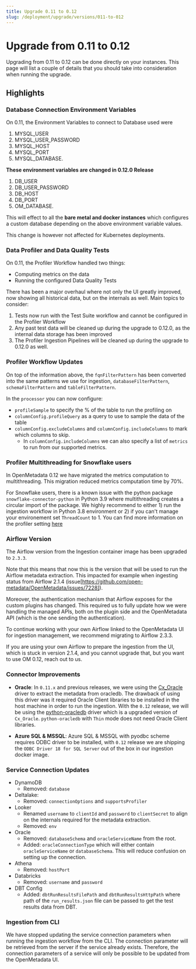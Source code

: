 ```yaml
---
title: Upgrade 0.11 to 0.12
slug: /deployment/upgrade/versions/011-to-012
---
```


# Upgrade from 0.11 to 0.12

Upgrading from 0.11 to 0.12 can be done directly on your instances. This page will list a couple of details that you should take into consideration when running the upgrade.

## Highlights

### Database Connection Environment Variables

On 0.11, the Environment Variables to connect to Database used were 
 1. MYSQL_USER 
 2. MYSQL_USER_PASSWORD 
 3. MYSQL_HOST 
 4. MYSQL_PORT 
 5. MYSQL_DATABASE. 
 
**These environment variables are changed in 0.12.0 Release**

1. DB_USER 
2. DB_USER_PASSWORD 
3. DB_HOST 
4. DB_PORT
5. OM_DATABASE. 

This will effect to all the **bare metal and docker instances** which configures a custom database depending on the above environment variable values.

This change is however not affected for Kubernetes deployments.

### Data Profiler and Data Quality Tests

On 0.11, the Profiler Workflow handled two things:
- Computing metrics on the data
- Running the configured Data Quality Tests

There has been a major overhaul where not only the UI greatly improved, now showing all historical data, but on the
internals as well. Main topics to consider:

1. Tests now run with the Test Suite workflow and cannot be configured in the Profiler Workflow
2. Any past test data will be cleaned up during the upgrade to 0.12.0, as the internal data storage has been improved
3. The Profiler Ingestion Pipelines will be cleaned up during the upgrade to 0.12.0 as well.

### Profiler Workflow Updates

On top of the information above, the `fqnFilterPattern` has been converted into the same patterns we use for ingestion,
`databaseFilterPattern`, `schemaFilterPattern` and `tableFilterPattern`.

In the `processor` you can now configure:
- `profileSample` to specify the % of the table to run the profiling on
- `columnConfig.profileQuery` as a query to use to sample the data of the table
- `columnConfig.excludeColumns` and `columnConfig.includeColumns` to mark which columns to skip.
  - In `columnConfig.includeColumns` we can also specify a list of `metrics` to run from our supported metrics.

### Profiler Multithreading for Snowflake users

In OpenMetadata 0.12 we have migrated the metrics computation to multithreading. This migration reduced metrics computation time by 70%. 

For Snowflake users, there is a known issue with the python package `snowflake-connector-python` in Python 3.9 where multithreading creates a circular import of the package. We highly recommend to either 1) run the ingestion workflow in Python 3.8 environment or 2) if you can't manage your environement set `ThreadCount` to 1. You can find more information on the profiler setting [here](/openmetadata/ingestion/workflows/profiler)

### Airflow Version

The Airflow version from the Ingestion container image has been upgraded to `2.3.3`.

Note that this means that now this is the version that will be used to run the Airflow metadata extraction. This impacted
for example when ingesting status from Airflow 2.1.4 (issue[https://github.com/open-metadata/OpenMetadata/issues/7228]).

Moreover, the authentication mechanism that Airflow exposes for the custom plugins has changed. This required
us to fully update how we were handling the managed APIs, both on the plugin side and the OpenMetadata API (which is
the one sending the authentication).

To continue working with your own Airflow linked to the OpenMetadata UI for ingestion management, we recommend migrating
to Airflow 2.3.3.

If you are using your own Airflow to prepare the ingestion from the UI, which is stuck in version 2.1.4, and you cannot
upgrade that, but you want to use OM 0.12, reach out to us.

### Connector Improvements

- **Oracle**: In `0.11.x` and previous releases, we were using the [Cx_Oracle](https://oracle.github.io/python-cx_Oracle/) driver to extract the metadata from oracledb. The drawback of using this driver was it required Oracle Client libraries to be installed in the host machine in order to run the ingestion. With the `0.12` release, we will be using the [python-oracledb](https://oracle.github.io/python-oracledb/) driver which is a upgraded version of `Cx_Oracle`. `python-oracledb` with `Thin` mode does not need Oracle Client libraries.


- **Azure SQL & MSSQL**: Azure SQL & MSSQL with pyodbc scheme requires ODBC driver to be installed, with `0.12` release we are shipping the `ODBC Driver 18 for SQL Server` out of the box in our ingestion docker image.

### Service Connection Updates

- DynamoDB
  - Removed: `database`
- Deltalake:
  - Removed: `connectionOptions` and `supportsProfiler`
- Looker
  - Renamed `username` to `clientId` and `password` to `clientSecret` to align on the internals required for the metadata extraction.
  - Removed: `env`
- Oracle
  - Removed: `databaseSchema` and `oracleServiceName` from the root.
  - Added: `oracleConnectionType` which will either contain `oracleServiceName` or `databaseSchema`. This will reduce confusion on setting up the connection.
- Athena
  - Removed: `hostPort`
- Databricks
  - Removed: `username` and `password`
- DBT Config
  - Added: `dbtRunResultsFilePath` and `dbtRunResultsHttpPath` where path of the `run_results.json` file can be passed to get the test results data from DBT.

### Ingestion from CLI 

We have stopped updating the service connection parameters when running the ingestion workflow from the CLI.
The connection parameter will be retrieved from the server if the service already exists.
Therefore, the connection parameters of a service will only be possible to be updated from the OpenMetadata UI.  
